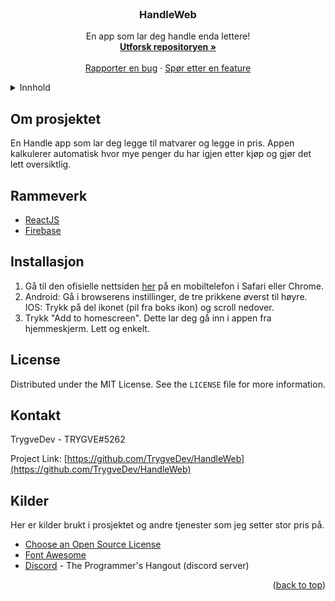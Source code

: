 <div id="top"></div>
<br />
<div align="center">

  <h3 align="center">HandleWeb</h3>

  <p align="center">
    En app som lar deg handle enda lettere!
    <br />
    <a href="https://github.com/TrygveDev/HandleWeb"><strong>Utforsk repositoryen »</strong></a>
    <br />
    <br />
    <a href="https://github.com/TrygveDev/HandleWeb/issues">Rapporter en bug</a>
    ·
    <a href="https://github.com/TrygveDev/HandleWeb/issues">Spør etter en feature</a>
  </p>
</div>



<!-- TABLE OF CONTENTS -->
<details>
  <summary>Innhold</summary>
  <ol>
    <li><a href="#om-prosjektet">Om Prosjektet</a></li>
    <li><a href="#rammeverk">Rammeverk</a></li>
    <li><a href="#installasjon">Installasjon</a></li>
    <li><a href="#license">License</a></li>
    <li><a href="#kontakt">Kontakt</a></li>
    <li><a href="#kilder">Kilder</a></li>
  </ol>
</details>



<!-- ABOUT THE PROJECT -->
## Om prosjektet

En Handle app som lar deg legge til matvarer og legge in pris. Appen kalkulerer automatisk hvor mye penger du har igjen etter kjøp og gjør det lett oversiktlig.

## Rammeverk

* [ReactJS](https://reactjs.org/)
* [Firebase](https://firebase.google.com/)

## Installasjon

1. Gå til den ofisielle nettsiden [her](https://handlewebapp.web.app) på en mobiltelefon i Safari eller Chrome.
2. Android: Gå i browserens instillinger, de tre prikkene øverst til høyre. IOS: Trykk på del ikonet (pil fra boks ikon) og scroll nedover.
3. Trykk "Add to homescreen". Dette lar deg gå inn i appen fra hjemmeskjerm. Lett og enkelt.

<!-- LICENSE -->
## License

Distributed under the MIT License. See the `LICENSE` file for more information.

<!-- CONTACT -->
## Kontakt

TrygveDev - TRYGVE#5262

Project Link: [https://github.com/TrygveDev/HandleWeb](https://github.com/TrygveDev/HandleWeb)



<!-- ACKNOWLEDGMENTS -->
## Kilder

Her er kilder brukt i prosjektet og andre tjenester som jeg setter stor pris på.

* [Choose an Open Source License](https://choosealicense.com)
* [Font Awesome](https://fontawesome.com)
* [Discord](https://discord.com) - The Programmer's Hangout (discord server)

<p align="right">(<a href="#top">back to top</a>)</p>
